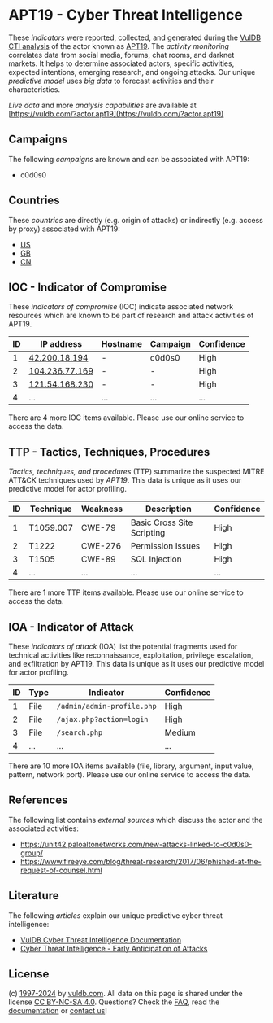 # APT19 - Cyber Threat Intelligence

These _indicators_ were reported, collected, and generated during the [VulDB CTI analysis](https://vuldb.com/?kb.cti) of the actor known as [APT19](https://vuldb.com/?actor.apt19). The _activity monitoring_ correlates data from social media, forums, chat rooms, and darknet markets. It helps to determine associated actors, specific activities, expected intentions, emerging research, and ongoing attacks. Our unique _predictive model_ uses _big data_ to forecast activities and their characteristics.

_Live data_ and more _analysis capabilities_ are available at [https://vuldb.com/?actor.apt19](https://vuldb.com/?actor.apt19)

## Campaigns

The following _campaigns_ are known and can be associated with APT19:

* c0d0s0

## Countries

These _countries_ are directly (e.g. origin of attacks) or indirectly (e.g. access by proxy) associated with APT19:

* [US](https://vuldb.com/?country.us)
* [GB](https://vuldb.com/?country.gb)
* [CN](https://vuldb.com/?country.cn)

## IOC - Indicator of Compromise

These _indicators of compromise_ (IOC) indicate associated network resources which are known to be part of research and attack activities of APT19.

ID | IP address | Hostname | Campaign | Confidence
-- | ---------- | -------- | -------- | ----------
1 | [42.200.18.194](https://vuldb.com/?ip.42.200.18.194) | - | c0d0s0 | High
2 | [104.236.77.169](https://vuldb.com/?ip.104.236.77.169) | - | - | High
3 | [121.54.168.230](https://vuldb.com/?ip.121.54.168.230) | - | - | High
4 | ... | ... | ... | ...

There are 4 more IOC items available. Please use our online service to access the data.

## TTP - Tactics, Techniques, Procedures

_Tactics, techniques, and procedures_ (TTP) summarize the suspected MITRE ATT&CK techniques used by _APT19_. This data is unique as it uses our predictive model for actor profiling.

ID | Technique | Weakness | Description | Confidence
-- | --------- | -------- | ----------- | ----------
1 | T1059.007 | CWE-79 | Basic Cross Site Scripting | High
2 | T1222 | CWE-276 | Permission Issues | High
3 | T1505 | CWE-89 | SQL Injection | High
4 | ... | ... | ... | ...

There are 1 more TTP items available. Please use our online service to access the data.

## IOA - Indicator of Attack

These _indicators of attack_ (IOA) list the potential fragments used for technical activities like reconnaissance, exploitation, privilege escalation, and exfiltration by APT19. This data is unique as it uses our predictive model for actor profiling.

ID | Type | Indicator | Confidence
-- | ---- | --------- | ----------
1 | File | `/admin/admin-profile.php` | High
2 | File | `/ajax.php?action=login` | High
3 | File | `/search.php` | Medium
4 | ... | ... | ...

There are 10 more IOA items available (file, library, argument, input value, pattern, network port). Please use our online service to access the data.

## References

The following list contains _external sources_ which discuss the actor and the associated activities:

* https://unit42.paloaltonetworks.com/new-attacks-linked-to-c0d0s0-group/
* https://www.fireeye.com/blog/threat-research/2017/06/phished-at-the-request-of-counsel.html

## Literature

The following _articles_ explain our unique predictive cyber threat intelligence:

* [VulDB Cyber Threat Intelligence Documentation](https://vuldb.com/?kb.cti)
* [Cyber Threat Intelligence - Early Anticipation of Attacks](https://www.scip.ch/en/?labs.20201022)

## License

(c) [1997-2024](https://vuldb.com/?kb.changelog) by [vuldb.com](https://vuldb.com/?kb.about). All data on this page is shared under the license [CC BY-NC-SA 4.0](https://creativecommons.org/licenses/by-nc-sa/4.0/). Questions? Check the [FAQ](https://vuldb.com/?kb.faq), read the [documentation](https://vuldb.com/?kb) or [contact us](https://vuldb.com/?contact)!
